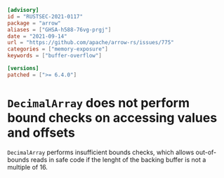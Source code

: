 ```toml
[advisory]
id = "RUSTSEC-2021-0117"
package = "arrow"
aliases = ["GHSA-h588-76vg-prgj"]
date = "2021-09-14"
url = "https://github.com/apache/arrow-rs/issues/775"
categories = ["memory-exposure"]
keywords = ["buffer-overflow"]

[versions]
patched = [">= 6.4.0"]
```

# `DecimalArray` does not perform bound checks on accessing values and offsets

`DecimalArray` performs insufficient bounds checks,
which allows out-of-bounds reads in safe code
if the lenght of the backing buffer is not a multiple of 16.
